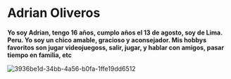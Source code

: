 # Adrian Oliveros


**Yo soy Adrian, tengo 16 años, cumplo años el 13 de agosto, soy de Lima. Peru. Yo soy un chico amable, gracioso y aconsejador. Mis hobbys favoritos son jugar videojuegoss, salir, jugar, y hablar con amigos, pasar tiempo en familia, etc**
 


![3936be1d-34bb-4a56-b0fa-1ffe19dd6512](https://github.com/user-attachments/assets/109cca3c-dcef-4158-9782-69c52d4f40d5)
